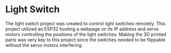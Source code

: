# Light Switch

The light switch project was created to control light switches remotely. This project utilized an ESP32 hosting a webpage on its IP address and servo motors controlling the positions of the light switches. Making the 3D printed parts was very key to this project since the switches needed to be flippable without the servo motors interfering.
